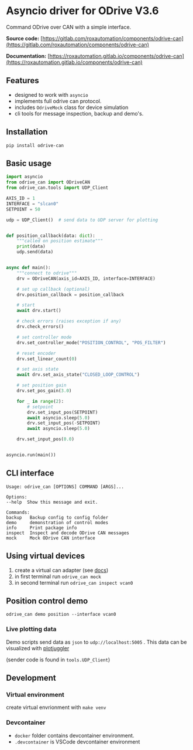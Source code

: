 # Asyncio driver for ODrive V3.6


Command ODrive over CAN with a simple interface.


**Source code:** [https://gitlab.com/roxautomation/components/odrive-can](https://gitlab.com/roxautomation/components/odrive-can)

**Documentation:** [https://roxautomation.gitlab.io/components/odrive-can](https://roxautomation.gitlab.io/components/odrive-can)


## Features

* designed to work with `asyncio`
* implements full odrive can protocol.
* includes `OdriveMock` class for device simulation
* cli tools for message inspection, backup and demo's.

## Installation

    pip install odrive-can

## Basic usage

```python
import asyncio
from odrive_can import ODriveCAN
from odrive_can.tools import UDP_Client

AXIS_ID = 1
INTERFACE = "slcan0"
SETPOINT = 50

udp = UDP_Client()  # send data to UDP server for plotting


def position_callback(data: dict):
    """called on position estimate"""
    print(data)
    udp.send(data)


async def main():
    """connect to odrive"""
    drv = ODriveCAN(axis_id=AXIS_ID, interface=INTERFACE)

    # set up callback (optional)
    drv.position_callback = position_callback

    # start
    await drv.start()

    # check errors (raises exception if any)
    drv.check_errors()

    # set controller mode
    drv.set_controller_mode("POSITION_CONTROL", "POS_FILTER")

    # reset encoder
    drv.set_linear_count(0)

    # set axis state
    await drv.set_axis_state("CLOSED_LOOP_CONTROL")

    # set position gain
    drv.set_pos_gain(3.0)

    for _ in range(2):
        # setpoint
        drv.set_input_pos(SETPOINT)
        await asyncio.sleep(5.0)
        drv.set_input_pos(-SETPOINT)
        await asyncio.sleep(5.0)

    drv.set_input_pos(0.0)


asyncio.run(main())

```


## CLI interface

    Usage: odrive_can [OPTIONS] COMMAND [ARGS]...

    Options:
    --help  Show this message and exit.

    Commands:
    backup   Backup config to config folder
    demo     demonstration of control modes
    info     Print package info
    inspect  Inspect and decode ODrive CAN messages
    mock     Mock ODrive CAN interface


## Using virtual devices

1. create a virtual can adapter (see [docs](https://odrive-can-roxautomation-components-9f5f4b809336bc0ecbd5b8cd8e4.gitlab.io/can_tools/#virtual-can))
2. in first terminal run `odrive_can mock`
3. in second terminal run `odrive_can inspect vcan0`



## Position control demo

    odrive_can demo position --interface vcan0

### Live plotting data

Demo scripts send data as `json` to `udp://localhost:5005` .
This data can be visualized with [plotjuggler](https://plotjuggler.io/)

(sender code is found in `tools.UDP_Client`)




## Development

### Virtual environment

create virtual envrionment with   `make venv`

### Devcontainer

* `docker` folder contains devcontainer environment.
* `.devcontainer` is VSCode devcontainer environment

